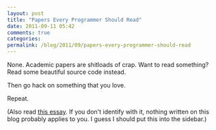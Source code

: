 ```yaml
---
layout: post
title: "Papers Every Programmer Should Read"
date: 2011-09-11 05:42
comments: true
categories:
permalink: /blog/2011/09/papers-every-programmer-should-read
---
```


None. Academic papers are shitloads of crap. Want to read something? Read some beautiful source code instead.

Then go hack on something that you love.

Repeat.

(Also read [this essay](http://www.paulgraham.com/hp.html). If you don't identify with it, nothing written on this blog probably applies to you. I guess I should put this into the sidebar.)
